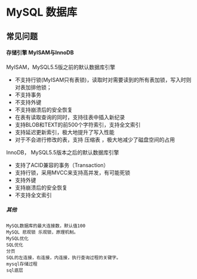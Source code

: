 # MySQL 数据库

## 常见问题
#### 存储引擎 MyISAM与InnoDB
MyISAM，MySQL5.5版之前的默认数据库引擎
- 不支持行锁(MyISAM只有表锁)，读取时对需要读到的所有表加锁，写入时则对表加排他锁；
- 不支持事务
- 不支持外键
- 不支持崩溃后的安全恢复
- 在表有读取查询的同时，支持往表中插入新纪录
- 支持BLOB和TEXT的前500个字符索引，支持全文索引
- 支持延迟更新索引，极大地提升了写入性能
- 对于不会进行修改的表，支持 压缩表 ，极大地减少了磁盘空间的占用

InnoDB， MySQL5.5版本之后的默认数据库引擎
- 支持了ACID兼容的事务（Transaction）
- 支持行锁，采用MVCC来支持高并发，有可能死锁
- 支持外键
- 支持崩溃后的安全恢复
- 不支持全文索引


##### 其他
```text
MySQL数据库的最大连接数，默认值100
MySQL 悲观锁 乐观锁，原理机制。
MySQL优化
SQL优化
分页
SQL的左连接，右连接，内连接，执行查询过程的关键字。
mysql存储过程
sql底层

```